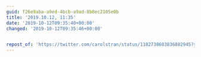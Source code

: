 ```yaml
---
guid: f26e9aba-a9ed-4bcb-a9ad-8b8ec2105e0b
title: '2019.10.12, 11:35'
date: '2019-10-12T09:35:40+00:00'
changed: '2019-10-12T09:35:46+00:00'


repost_of: 'https://twitter.com/carolstran/status/1182738603836882945?s=20'
---
```


